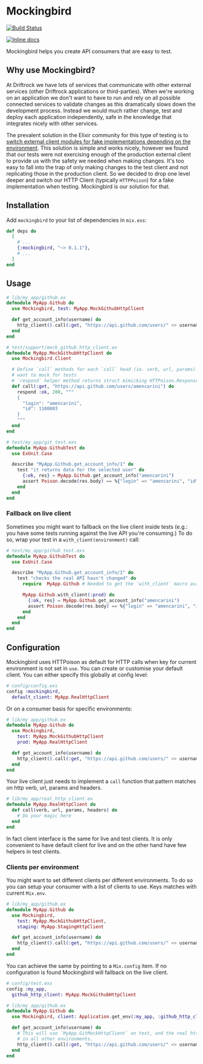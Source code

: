 # Mockingbird

[![Build Status](https://travis-ci.org/Driftrock/mockingbird.svg?branch=master)](https://travis-ci.org/Driftrock/mockingbird)

[![Inline docs](http://inch-ci.org/github/Driftrock/mockingbird.svg)](http://inch-ci.org/github/Driftrock/mockingbird)

Mockingbird helps you create API consumers that are easy to test.

## Why use Mockingbird?

At Driftrock we have lots of services that communicate with other external services (other Driftrock applications or third-parties). When we're working on an application we don't want to have to run and rely on all possible connected services to validate changes as this dramatically slows down the development process. Instead we would much rather change, test and deploy each application independently, safe in the knowledge that integrates nicely with other services.

The prevalent solution in the Elixir community for this type of testing is to [switch external client modules for fake implementations depending on the environment](http://blog.plataformatec.com.br/2015/10/mocks-and-explicit-contracts/). This solution is simple and works nicely, however we found that our tests were not exercising enough of the production external client to provide us with the safety we needed when making changes. It's too easy to fall into the trap of only making changes to the test client and not replicating those in the production client. So we decided to drop one level deeper and switch our HTTP Client (typically `HTTPPoison`) for a fake implementation when testing. Mockingbird is our solution for that.

## Installation

Add `mockingbird` to your list of dependencies in `mix.exs`:

```elixir
def deps do
  [
    # ...
    {:mockingbird, "~> 0.1.1"},
    # ...
  ]
end
```

## Usage

```elixir
# lib/my_app/github.ex
defmodule MyApp.Github do
  use Mockingbird, test: MyApp.MockGithubHttpClient

  def get_account_info(username) do
    http_client().call(:get, "https://api.github.com/users/" <> username)
  end
end

# test/support/mock_github_http_client.ex
defmodule MyApp.MockGithubHttpClient do
  use Mockingbird.Client

  # Define `call` methods for each `call` head (ie. verb, url, params) you
  # want to mock for tests
  # `respond` helper method returns struct mimicking HTTPoison.Response
  def call(:get, "https://api.github.com/users/amencarini") do
    respond :ok, 200, """
    {
      "login": "amencarini",
      "id": 1100003
    }
    """
  end
end

# test/my_app/git_test.exs
defmodule MyApp.GithubTest do
  use ExUnit.Case

  describe "MyApp.Github.get_account_info/1" do
    test "it returns data for the selected user" do
      {:ok, res} = MyApp.Github.get_account_info("amencarini")
      assert Poison.decode(res.body) == %{"login" => "amencarini", "id" => 1100003}
    end
  end
end
```

### Fallback on live client

Sometimes you might want to fallback on the live client inside tests (e.g.: you have some
tests running against the live API you're consuming.) To do so, wrap your test
in a `with_client(environment)` call:

```elixir
# test/my_app/github_test.exs
defmodule MyApp.GithubTest do
  use ExUnit.Case

  describe "MyApp.Github.get_account_info/1" do
    test "checks the real API hasn't changed" do
      require  MyApp.Github # Needed to get the `with_client` macro available

      MyApp.Github.with_client(:prod) do
        {:ok, res} = MyApp.Github.get_account_info("amencarini")
        assert Poison.decode(res.body) == %{"login" => "amencarini", "id" => 1100003}
      end
    end
  end
end
```

## Configuration

Mockingbird uses HTTPoison as default for HTTP calls when key for current
environment is not set in `use`. You can create or customise your default client. You can either specify this globally at config level:

```elixir
# config/config.exs
config :mockingbird,
  default_client: MyApp.RealHttpClient
```

Or on a consumer basis for specific environments:

```elixir
# lib/my_app/github.ex
defmodule MyApp.Github do
  use Mockingbird,
    test: MyApp.MockGithubHttpClient
    prod: MyApp.RealHttpClient

  def get_account_info(username) do
    http_client().call(:get, "https://api.github.com/users/" <> username)
  end
end
```

Your live client just needs to implement a `call` function that pattern matches
on http verb, url, params and headers.

```elixir
# lib/my_app/real_http_client.ex
defmodule MyApp.RealHttpClient do
  def call(verb, url, params, headers) do
    # Do your magic here
  end
end
```

In fact client interface is the same for live and test clients. It is only
convenient to have default client for live and on the other hand have few helpers
in test clients.

### Clients per environment

You might want to set different clients per different environments. To do so you
can setup your consumer with a list of clients to use. Keys matches with current
`Mix.env`.

```elixir
# lib/my_app/github.ex
defmodule MyApp.Github do
  use Mockingbird,
    test: MyApp.MockGithubHttpClient,
    staging: MyApp.StagingHttpClient

  def get_account_info(username) do
    http_client().call(:get, "https://api.github.com/users/" <> username)
  end
end
```

You can achieve the same by pointing to a `Mix.config` item. If no configuration
is found Mockingbird will fallback on the live client.

```elixir
# config/test.exs
config :my_app,
  github_http_client: MyApp.MockGithubHttpClient

# lib/my_app/github.ex
defmodule MyApp.Github do
  use Mockingbird, client: Application.get_env(:my_app, :github_http_client)

  def get_account_info(username) do
    # This will use `MyApp.GitMockHttpClient` on test, and the real http client
    # in all other environments.
    http_client().call(:get, "https://api.github.com/users/" <> username)
  end
end
```
